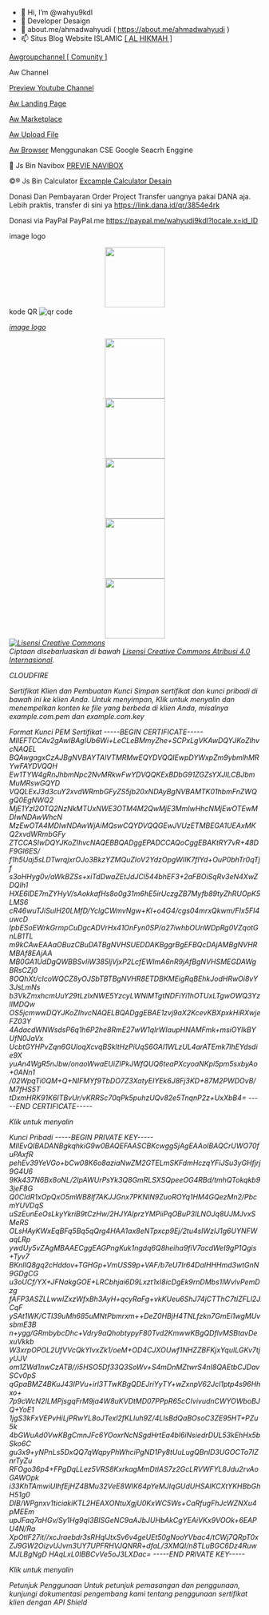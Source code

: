 - 👋 Hi, I’m @wahyu9kdl
- 👀 Developer Desaign 
- 🌱 about.me/ahmadwahyudi ( https://about.me/ahmadwahyudi )
- 📫 Situs Blog 
Website ISLAMIC <a href="https://kata-h.blogspot.com/">[ AL HIKMAH ]</a>


<a href="https://awsos.blogspot.com/">Awgroupchannel [ Comunity ] </a>


Aw Channel 

<a href="https://youtube.com/channel/UC7CRa3nkxakAZx_aRsMwRyA">Preview Youtube Channel</a>


<a href="https://jali.me/Profesional">Aw Landing Page </a>



<a href="https://inpage.es/UOAg">Aw Marketplace</a>



<a href="https://sfile.mobi/inv.php?id=358103">Aw Upload File </a>



<a href="https://cse.google.co.id/cse?cx=4a26c594511b8cd0c#gsc.tab=0">Aw Browser</a> Menggunakan CSE Google Seacrh Enggine



🔄  Js Bin  Navibox
    <a href="https://jsbin.com/tejuxic/">PREVIE NAVIBOX</a>

©️®️ Js Bin Calculator
<a href="https://jsbin.com/soqasos/edit?output">Excample Calculator Desain</a>



Donasi Dan Pembayaran Order Project
Transfer uangnya pakai DANA aja. Lebih praktis, transfer di sini ya 
https://link.dana.id/qr/3854e4rk

Donasi via PayPal PayPal.me https://paypal.me/wahyudi9kdl?locale.x=id_ID

image logo

<div class="separator" style="clear: both; text-align: center;"><a href="https://kata-h.blogspot.com/?m=1" rel="nofollow" style="margin-left: 0em; margin-right: 0em;" target="_blank"><img border="0" data-original-height="320" data-original-width="320" height="120" src="https://1.bp.blogspot.com/-0q6-TbiYLEY/YJfgoXvTrKI/AAAAAAAAC6I/-w32v-7i95UqW5zCapKDpOTrGUQ6IyT4ACLcBGAsYHQ/s600/ALHIKMAH.png" /></a></div>
kode QR
<img src='https://chart.googleapis.com/chart?cht=qr&chl=https%3A%2F%2Fwww.example.com&chs=180x180&choe=UTF-8&chld=L|2' rel='nofollow' alt='qr code'><a href='https://kata-h.blogspot.com/?m=1
            ' border='0' style='cursor:default'  rel='nofollow'><i
/a>

image logo
<div class="separator" style="clear: both; text-align: center;"><a href="https://awsos.blogspot.com/?m=1" rel="nofollow" style="margin-left: 0em; margin-right: 0em;" target="_blank"><img border="0" data-original-height="320" data-original-width="320" height="120" src="https://1.bp.blogspot.com/-87W9WYzeN_s/YJwW3DhoTRI/AAAAAAAAC_Q/8ujU2mYoWNQwhZYeMCC-85_PKy1madm1wCLcBGAsYHQ/s600/logo5_12_23446.png" /></a></div>
<div class="separator" style="clear: both; text-align: center;"><a href="https://awsos.blogspot.com/?m=1" rel="nofollow" style="margin-left: 0em; margin-right: 0em;" target="_blank"><img border="0" data-original-height="320" data-original-width="320" height="120" src="https://1.bp.blogspot.com/-upfmYrm1Mj4/YJwW25sg0iI/AAAAAAAAC_M/CiiI6q0OTrs2AzY3m9L4DH5jb2KJZh_lgCLcBGAsYHQ/s600/logo5_12_211956.png" /></a></div>
<div class="separator" style="clear: both; text-align: center;"><a href="https://awsos.blogspot.com/?m=1" rel="nofollow" style="margin-left: 0em; margin-right: 0em;" target="_blank"><img border="0" data-original-height="320" data-original-width="320" height="120" src="https://1.bp.blogspot.com/-sWIwHRakTtM/YJphXjeyoFI/AAAAAAAAC9c/7tr08-Mf_8syRDW4lL0QNpBVD1w74w-hACLcBGAsYHQ/s600/logo5_11_15302.png" /></a></div><div class="separator" style="clear: both; text-align: center;"><a href="https://awsos.blogspot.com/" rel="nofollow" style="margin-left: 0em; margin-right: 0em;" target="_blank"><img border="0" data-original-height="320" data-original-width="320" height="120" src="https://1.bp.blogspot.com/-ADRZxCrxY-0/YJwW2YI3YUI/AAAAAAAAC_I/kMHHD0TrjcwF5gj39XydhrVoV8GlO699QCLcBGAsYHQ/s600/logo5_12_21180.png" /></a></div>
<div class="separator" style="clear: both; text-align: center;"><a href="https://awsos.blogspot.com/" rel="nofollow" style="margin-left: 0em; margin-right: 0em;" target="_blank"><img border="0" data-original-height="320" data-original-width="320" height="120" src="https://1.bp.blogspot.com/-cegMld0-fmQ/YJphUmavRNI/AAAAAAAAC84/bz0j_43CQUcTzJ2Ob4MQYXVYUz9_iPtSACLcBGAsYHQ/s600/logo5_11_03230.png" /></a></div>
<!---
wahyu9kdl/wahyu9kdl is a ✨ special ✨ repository because its `README.md` (this file) appears on your GitHub profile.
You can click the Preview link to take a look at your changes.
---><a rel="license" href="http://creativecommons.org/licenses/by/4.0/"><img alt="Lisensi Creative Commons" style="border-width:0" src="https://i.creativecommons.org/l/by/4.0/88x31.png" /></a><br />Ciptaan disebarluaskan di bawah <a rel="license" href="http://creativecommons.org/licenses/by/4.0/">Lisensi Creative Commons Atribusi 4.0 Internasional</a>.

CLOUDFIRE

Sertifikat Klien dan Pembuatan Kunci
Simpan sertifikat dan kunci pribadi di bawah ini ke klien Anda. Untuk menyimpan, Klik untuk menyalin dan menempelkan konten ke file yang berbeda di klien Anda, misalnya example.com.pem dan example.com.key

Format Kunci
PEM	
Sertifikat
-----BEGIN CERTIFICATE-----
MIIEFTCCAv2gAwIBAgIUb6Wi+LeCLeBMmyZhe+SCPxLgVKAwDQYJKoZIhvcNAQEL
BQAwgagxCzAJBgNVBAYTAlVTMRMwEQYDVQQIEwpDYWxpZm9ybmlhMRYwFAYDVQQH
Ew1TYW4gRnJhbmNpc2NvMRkwFwYDVQQKExBDbG91ZGZsYXJlLCBJbmMuMRswGQYD
VQQLExJ3d3cuY2xvdWRmbGFyZS5jb20xNDAyBgNVBAMTK01hbmFnZWQgQ0EgNWQ2
MjE1YzI2OTQ2NzNkMTUxNWE3OTM4M2QwMjE3MmIwHhcNMjEwOTEwMDIwNDAwWhcN
MzEwOTA4MDIwNDAwWjAiMQswCQYDVQQGEwJVUzETMBEGA1UEAxMKQ2xvdWRmbGFy
ZTCCASIwDQYJKoZIhvcNAQEBBQADggEPADCCAQoCggEBAKtRY7vR+48DF9Gl6ES/
f1h5Uaj5sLDTwrqjxrOJo3BkzYZMQuZIoV2YdzOpgWIlK7fIYd+OuP0bhTr0qTjf
s3oHHyg0v/aWkBZSs+xiTdDwaZEtJdJCl544bhEF3+2aFBOiSqRv3eN4XwZDQIh1
HXE6lDE7mZYHyV/sAokkafHs8o0g31m6hE5irUczgZB7Myfb89tyZhRUOpK5LMS6
cR46wuTJiSuIH20LMfD/YclgCWmvNgw+KI+o4G4/cgs04mrxQkwm/FIx5FI4uwcD
IpbESoEWrkGrmpCuDgcADVrHx41OnFyn0SP/a27iwhbOUnWDpRg0VZqotGnLB1TL
m9kCAwEAAaOBuzCBuDATBgNVHSUEDDAKBggrBgEFBQcDAjAMBgNVHRMBAf8EAjAA
MB0GA1UdDgQWBBSvliW385ljVjxP2LcfEWImA6nR9jAfBgNVHSMEGDAWgBRsCZj0
8OQhXt/cIcoWQCZ8yOJSbTBTBgNVHR8ETDBKMEigRqBEhkJodHRwOi8vY3JsLmNs
b3VkZmxhcmUuY29tLzIxNWE5YzcyLWNiMTgtNDFiYi1hOTUxLTgwOWQ3YzllMDQw
OS5jcmwwDQYJKoZIhvcNAQELBQADggEBAE1zvj9aX2KcevKBXpxkHiRXwjeFZ03Y
4AdacdWNWsdsP6q1h6P2he8RmE27wW1qIrWIaupHNAMFmk+msiOYlkBYUfN0JaVx
UcbtGYHPvZqn6GUloqXcvqBSkltHzPiUqS6GAI1WLzUL4arATEmk7lhEYdsdie9X
yuAn4WgR5nJbw/onaoWwaEUiZIPkJWfQUQ6teaPXcyoaNKpi5pm5sxbyAo+0ANn1
/02WpqTi0QM+Q+NIFMYf9TbDO7Z3XatyEIYEk6J8Fj3KD+87M2PWDOvB/M7fHS5T
tDxmHRK91K6ITBvUr/vKRRSc70qPk5puhzUQv82e5TnqnP2z+UxXbB4=
-----END CERTIFICATE-----

Klik untuk menyalin

Kunci Pribadi
-----BEGIN PRIVATE KEY-----
MIIEvQIBADANBgkqhkiG9w0BAQEFAASCBKcwggSjAgEAAoIBAQCrUWO70fuPAxfR
pehEv39YeVGo+bCw08K6o8aziaNwZM2GTELmSKFdmHczqYFiJSu3yGHfjrj9G4U6
9Kk437N6Bx8oNL/2lpAWUrPsYk3Q8GmRLSXSQpeeOG4RBd/tmhQTokqkb93jeF8G
Q0CIdR1xOpQxO5mWB8lf7AKJJGnx7PKNIN9ZuoROYq1HM4GQezMn2/PbcmYUVDqS
uSzEunEeOsLkyYkriB9tCzHw/2HJYAlprzYMPiiPqOBuP3ILNOJq8UJMJvxSMeRS
OLsHAyKWxEqBFq5Bq5qQrg4HAA1ax8eNTpxcp9Ej/2tu4sIWzlJ1g6UYNFWaqLRp
ywdUy5vZAgMBAAECggEAGPngKuk1ngdq6Q8heiha9fiV7acdWeI9gP1Qgis+Tyv7
BKnIlQ8gq2cHddov+TGHGp+VmUSS9p+VAF/b7eU7Ir64DaIHHHmd3wtGnN9GDgCG
u3oUCf/YX+JFNakgGOE+LRCbhjai6D9Lxzt1xI8icDgEk9rnDMbs1lWvlvPemDzg
fAFP3ASZLLwwlZxzWfxBh3AyH+qcyRaFg+vkKUeu6ShJ74jCTThC7tIZFLl2JCqF
ySAt1WK/CTI39uMh685uMNtPbmrxm++DeZ0HBjH4TNLfzkn7GmEi1wgMUvsbmE3B
n+ygg/GRmbybcDhc+Vdry9aQhobtypyF80Tvd2KmwwKBgQDflvMSBtavDexuVkkb
W3xrpOPOL2UfVVcQkYIvxZk1/oeM+OD4CJXOUwf1NHZZBFKjxYquILGKv7tjyUJV
om1ZWd1nwCzATB//i5HSO5Df33Q3SoWv+S4mDnMZtwrS4nI8QAEtbCJDavSCv0pS
qGpaBMZ4BKuJ43IPVu+irl3TTwKBgQDEJriYyTY+wZxnpV62Jcl1ptp4s96Hhxo+
7p9cWcN2ILMPjsgqFrM9ja4W8uKVDtMD07PPpR65cCIvivudnCWYOWboBJQ+YoE1
1jgS3kFxVEPvHiLjPRwYL8oJTexl2fKLIuh9Z/4LIsBdQaBOsoC3ZE95HT+PZu5k
4bGWuAd0VwKBgCmnJFc6YOoxrNcNSgdHrtEa4bl6iNsiedrDUL53kEhHx5bSko6C
gu3x9+yNPnLs5DxQQ7qWqpyPhWhciPgND1Py8tUuLugQBnID3UGOCTo7lZnrTyZu
RFOgo36p4+FPgDqLLez5VRS8KxrkagMmDtIAS7z2GcLRVWFYL8Jdu2rvAoGAWOpk
i33KhTAmwiUIhfEjHZ4BMu32VeE8WIK64pYeMJIqGUdUHSAlKCXtYKHBbGhH51g0
DlB/WPgnxv1ticiakiKTL2HEAXONtuXgjU0KxWC5Ws+CaRfugFhJcWZNXu4pMEEm
upJFaq7aHGv/Sy1Hg9qI3BISGeNC9aAJbJUHbAkCgYEAiVKx9VOOk+6EAPU4N/Ra
XpOtlF27it//xcJraebdr3sRHqlJtxSv6v4geUEt50gNooYVbac4/tCWj7QRpT0x
ZJ9GW2OizvUJvm3UY7UPFRHVJQNRR+dfaL/3XMQI/n8TLuBGC6Dz4RuwMJLBgNgD
HAqLxL0IBBCvVe5oJ3LXDac=
-----END PRIVATE KEY-----

Klik untuk menyalin

Petunjuk Penggunaan
Untuk petunjuk pemasangan dan penggunaan, kunjungi dokumentasi pengembang kami tentang penggunaan sertifikat klien dengan API Shield


